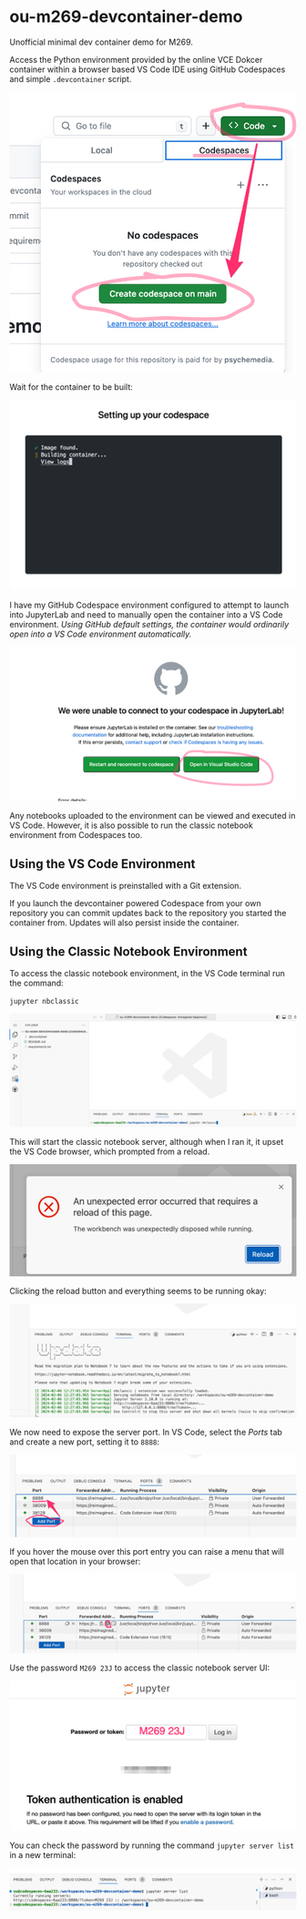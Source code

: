 # ou-m269-devcontainer-demo

Unofficial minimal dev container demo for M269.

Access the Python environment provided by the online VCE Dokcer container within a browser based VS Code IDE using GitHub Codespaces and simple `.devcontainer` script.

![Launch codespace](images/codespace_launch.png)

Wait for the container to be built:

![Wait for container to build](images/container_build.png)

I have my GitHub Codespace environment configured to attempt to launch into JupyterLab and need to manually open the container into a VS Code environment. *Using GitHub default settings, the container would ordinarily open into a VS Code environment automatically.*

![Open container in VS Code](images/open_in_vs_code.png)

Any notebooks uploaded to the environment can be viewed and executed in VS Code. However, it is also possible to run the classic notebook environment from Codespaces too.

## Using the VS Code Environment

The VS Code environment is preinstalled with a Git extension.

If you launch the devcontainer powered Codespace from your own repository you can commit updates back to the repository you started the container from. Updates will also persist inside the container.


## Using the Classic Notebook Environment

To access the classic notebook environment, in the VS Code terminal run the command:

`jupyter nbclassic`


![Issue 'jupyter nbclassic' command in termnial](images/jupyter_nbclassic_run.png)

This will start the classic notebook server, although when I ran it, it upset the VS Code browser, which prompted from a reload.

![Reload prompt](images/reload_prompt.png)

Clicking the reload button and everything seems to be running okay:

![Jupyter server running log](images/server_running.png)

We now need to expose the server port. In VS Code, select the *Ports* tab and create a new port, setting it to `8888`:

![Add a new exposed port (8888)](images/create_port.png)

If you hover the mouse over this port entry you can raise a menu that will open that location in your browser:

![Open link in browser pop-up](images/open_in_browser.png)

Use the password `M269 23J` to access the classic notebook server UI:

![enter Jupyter server password "M269 23J"](images/server_pwd.png)

You can check the password by running the command `jupyter server list` in a new terminal:

![View list of jupyter servers by running `jupyter server list`](images/list_servers.png)

